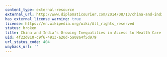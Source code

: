 ```yaml
---
content_type: external-resource
external_url: http://www.diplomaticourier.com/2014/08/13/china-and-india-s-growing-inequities-in-access-to-health-care/
has_external_license_warning: true
license: https://en.wikipedia.org/wiki/All_rights_reserved
status: broken
title: China and India's Growing Inequalities in Access to Health Care
uid: 4f22d810-c9f6-4913-a20d-5a08a4f5d979
url_status_code: 404
wayback_url: ''
---
```

